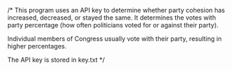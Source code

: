 /*
This program uses an API key to determine whether party cohesion has increased, decreased, or stayed the same. 
It determines the votes with party percentage (how often politicians voted for or against their party). 

Individual members of Congress usually vote with their party, resulting in higher percentages.

The API key is stored in key.txt
*/
